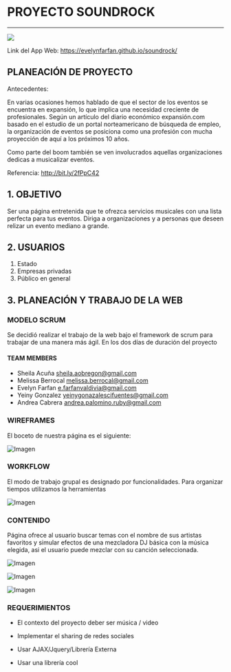# PROYECTO SOUNDROCK
<hr>

<img src="https://vgy.me/tcUeOK.png">

Link del App Web: https://evelynfarfan.github.io/soundrock/

## PLANEACIÓN DE PROYECTO

Antecedentes:

En varias ocasiones hemos hablado de que el sector de los eventos se encuentra en expansión, lo que implica una necesidad creciente de profesionales. Según un artículo del diario económico expansión.com basado en el estudio de un portal norteamericano de búsqueda de empleo, la organización de eventos se posiciona como una profesión con mucha proyección de aquí a los próximos 10 años.

Como parte del boom también se ven involucrados aquellas organizaciones dedicas a musicalizar eventos.

Referencia: http://bit.ly/2fPpC42

## 1. OBJETIVO

Ser una página entretenida que te ofrezca servicios musicales con una lista perfecta para tus eventos.
Diriga a organizaciones y a personas que deseen relizar un evento mediano a grande.

## 2. USUARIOS

1. Estado
2. Empresas privadas
3. Público en general

## 3. PLANEACIÓN Y TRABAJO DE LA WEB

### MODELO SCRUM

Se decidió realizar el trabajo de la web bajo el framework de scrum para trabajar de una manera más ágil. En los dos días de duración del proyecto

#### <a name="teammembers"></a>TEAM MEMBERS
* Sheila Acuña <sheila.aobregon@gmail.com>
* Melissa Berrocal <melissa.berrocal@gmail.com>
* Evelyn Farfan <e.farfanvaldivia@gmail.com>
* Yeiny Gonzalez <yeinygonazalescifuentes@gmail.com>
* Andrea Cabrera <andrea.palomino.ruby@gmail.com>


### WIREFRAMES

El boceto de nuestra página es el siguiente:

![Imagen](http://4.1m.yt/8EutFLs.jpg "Imagen")


### WORKFLOW

El modo de trabajo grupal es designado por funcionalidades. Para organizar tiempos utilizamos la herramientas 

![Imagen](http://3.1m.yt/epELL94.png "Imagen")

### CONTENIDO

Página ofrece al usuario buscar temas con el nombre de sus artistas favoritos y simular efectos de una mezcladora DJ básica con la música elegida, asi el usuario puede mezclar con su canción seleccionada.


![Imagen](http://2.1m.yt/EGrEwyR.png "Imagen")

![Imagen](http://2.1m.yt/qtrcrWH.png "Imagen")

![Imagen](http://4.1m.yt/8EQ7C8H.png "Imagen")


### REQUERIMIENTOS

* El contexto del proyecto deber ser música / video

* Implementar el sharing de redes sociales

* Usar AJAX/Jquery/Librería Externa

* Usar una librería cool






